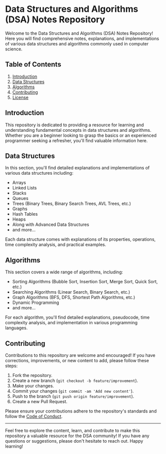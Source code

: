 # Data Structures and Algorithms (DSA) Notes Repository

Welcome to the Data Structures and Algorithms (DSA) Notes Repository! Here you will find comprehensive notes, explanations, and implementations of various data structures and algorithms commonly used in computer science.

## Table of Contents

1. [Introduction](#introduction)
2. [Data Structures](#data-structures)
3. [Algorithms](#algorithms)
4. [Contributing](#contributing)
5. [License](#license)

## Introduction

This repository is dedicated to providing a resource for learning and understanding fundamental concepts in data structures and algorithms. Whether you are a beginner looking to grasp the basics or an experienced programmer seeking a refresher, you'll find valuable information here.

## Data Structures

In this section, you'll find detailed explanations and implementations of various data structures including:

- Arrays
- Linked Lists
- Stacks
- Queues
- Trees (Binary Trees, Binary Search Trees, AVL Trees, etc.)
- Graphs
- Hash Tables
- Heaps
- Along with Advanced Data Structures
- and more...

Each data structure comes with explanations of its properties, operations, time complexity analysis, and practical examples.

## Algorithms

This section covers a wide range of algorithms, including:

- Sorting Algorithms (Bubble Sort, Insertion Sort, Merge Sort, Quick Sort, etc.)
- Searching Algorithms (Linear Search, Binary Search, etc.)
- Graph Algorithms (BFS, DFS, Shortest Path Algorithms, etc.)
- Dynamic Programming
- and more...

For each algorithm, you'll find detailed explanations, pseudocode, time complexity analysis, and implementation in various programming languages.

## Contributing

Contributions to this repository are welcome and encouraged! If you have corrections, improvements, or new content to add, please follow these steps:

1. Fork the repository.
2. Create a new branch (`git checkout -b feature/improvement`).
3. Make your changes.
4. Commit your changes (`git commit -am 'Add new content'`).
5. Push to the branch (`git push origin feature/improvement`).
6. Create a new Pull Request.

Please ensure your contributions adhere to the repository's standards and follow the [Code of Conduct](CODE_OF_CONDUCT.md).

---

Feel free to explore the content, learn, and contribute to make this repository a valuable resource for the DSA community! If you have any questions or suggestions, please don't hesitate to reach out. Happy learning!

